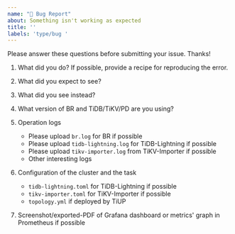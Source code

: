 ```yaml
---
name: "🐛 Bug Report"
about: Something isn't working as expected
title: ''
labels: 'type/bug '
---
```


Please answer these questions before submitting your issue. Thanks!

1. What did you do?
If possible, provide a recipe for reproducing the error.


2. What did you expect to see?



3. What did you see instead?



4. What version of BR and TiDB/TiKV/PD are you using?

<!--
br -V
tidb-lightning -V
tidb-server -V
tikv-server -V
pd-server -V
-->

5. Operation logs
   - Please upload `br.log` for BR if possible
   - Please upload `tidb-lightning.log` for TiDB-Lightning if possible
   - Please upload `tikv-importer.log` from TiKV-Importer if possible
   - Other interesting logs


6. Configuration of the cluster and the task
   - `tidb-lightning.toml` for TiDB-Lightning if possible
   - `tikv-importer.toml` for TiKV-Importer if possible
   - `topology.yml` if deployed by TiUP


7. Screenshot/exported-PDF of Grafana dashboard or metrics' graph in Prometheus if possible
